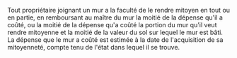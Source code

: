   
 Tout propriétaire joignant un mur a la faculté de le rendre mitoyen en tout ou en partie, en remboursant au maître du mur la moitié de la dépense qu'il a coûté, ou la moitié de la dépense qu'a coûté la portion du mur qu'il veut rendre mitoyenne et la moitié de la valeur du sol sur lequel le mur est bâti. La dépense que le mur a coûté est estimée à la date de l'acquisition de sa mitoyenneté, compte tenu de l'état dans lequel il se trouve.  

  
